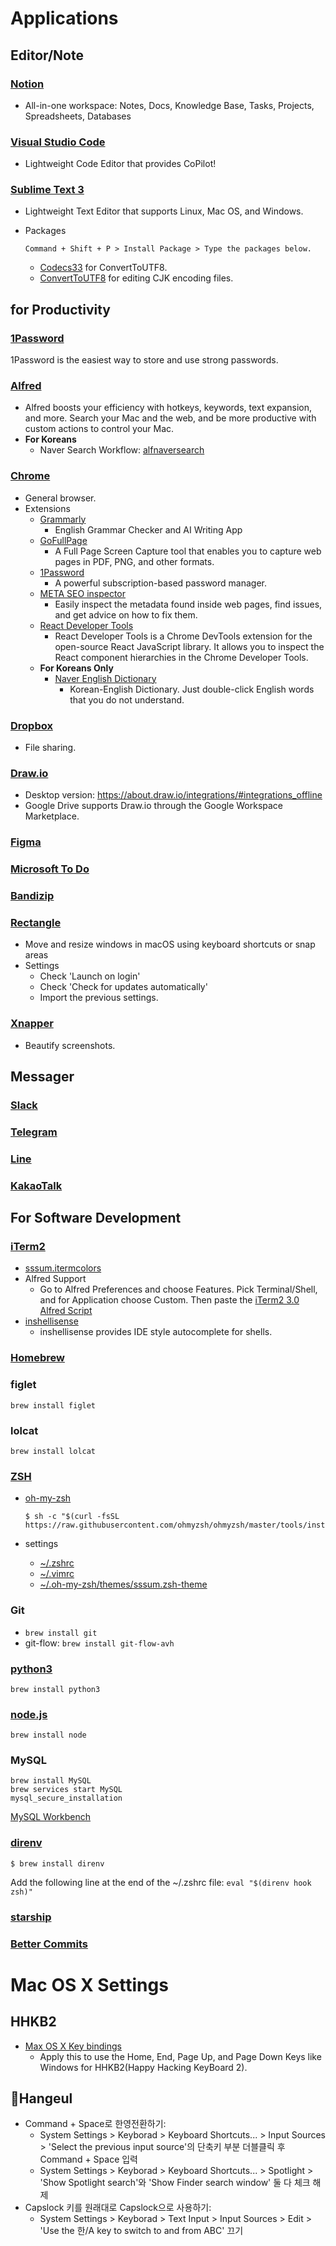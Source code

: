 # Applications

## Editor/Note

### [Notion](https://www.notion.so/)
- All-in-one workspace: Notes, Docs, Knowledge Base, Tasks, Projects, Spreadsheets, Databases

### [Visual Studio Code](https://code.visualstudio.com/download)
- Lightweight Code Editor that provides CoPilot!

### [Sublime Text 3](http://www.sublimetext.com/3)
- Lightweight Text Editor that supports Linux, Mac OS, and Windows.
- Packages

    ```
    Command + Shift + P > Install Package > Type the packages below.
    ```
    
    - [Codecs33](https://github.com/seanliang/Codecs33/tree/osx) for ConvertToUTF8.
    - [ConvertToUTF8](https://github.com/seanliang/ConvertToUTF8) for editing CJK encoding files.



## for Productivity

### [1Password](https://1password.com/downloads/)
1Password is the easiest way to store and use strong passwords.

### [Alfred](https://www.alfredapp.com/help/getting-started/install/)
- Alfred boosts your efficiency with hotkeys, keywords, text expansion, and more. Search your Mac and the web, and be more productive with custom actions to control your Mac.
- **For Koreans**
    - Naver Search Workflow: [alfnaversearch](https://github.com/Kuniz/alfnaversearch/releases)

### [Chrome](https://www.google.com/chrome/)
- General browser.
- Extensions
    - [Grammarly](https://chrome.google.com/webstore/detail/grammarly-grammar-checker/kbfnbcaeplbcioakkpcpgfkobkghlhen)
        - English Grammar Checker and AI Writing App
    - [GoFullPage](https://chrome.google.com/webstore/detail/gofullpage-full-page-scre/fdpohaocaechififmbbbbbknoalclacl)
        - A Full Page Screen Capture tool that enables you to capture web pages in PDF, PNG, and other formats.
    - [1Password](https://chrome.google.com/webstore/detail/1password-%E2%80%93-password-mana/aeblfdkhhhdcdjpifhhbdiojplfjncoa)
        - A powerful subscription-based password manager.
    - [META SEO inspector](https://chromewebstore.google.com/detail/meta-seo-inspector/ibkclpciafdglkjkcibmohobjkcfkaef)
        -  Easily inspect the metadata found inside web pages, find issues, and get advice on how to fix them.
    - [React Developer Tools](https://chrome.google.com/webstore/detail/react-developer-tools/fmkadmapgofadopljbjfkapdkoienihi)
        - React Developer Tools is a Chrome DevTools extension for the open-source React JavaScript library. It allows you to inspect the React component hierarchies in the Chrome Developer Tools.
    - **For Koreans Only**
        - [Naver English Dictionary](https://chrome.google.com/webstore/detail/%EB%84%A4%EC%9D%B4%EB%B2%84-%EC%98%81%EC%96%B4%EC%82%AC%EC%A0%84-naver-english-di/jfibpeiddefellcfgnijpcpddoimbdij?hl=en)
            - Korean-English Dictionary. Just double-click English words that you do not understand.

### [Dropbox](https://www.dropbox.com/desktop)
- File sharing.

### [Draw.io](https://www.draw.io/)
- Desktop version: https://about.draw.io/integrations/#integrations_offline
- Google Drive supports Draw.io through the Google Workspace Marketplace.

### [Figma](https://www.figma.com/)

### [Microsoft To Do](https://todo.microsoft.com/)

### [Bandizip](https://kr.bandisoft.com/bandizip.mac/)

### [Rectangle](https://rectangleapp.com/)
- Move and resize windows in macOS using keyboard shortcuts or snap areas
- Settings
    - Check 'Launch on login'
    - Check 'Check for updates automatically'
    - Import the previous settings.

### [Xnapper](https://xnapper.com/)
- Beautify screenshots.


## Messager

### [Slack](https://slack.com/)

### [Telegram](https://telegram.org/)

### [Line](https://line.me/)

### [KakaoTalk](https://www.kakaocorp.com/page/service/service/KakaoTalk)


## For Software Development

### [iTerm2](https://www.iterm2.com)
- [sssum.itermcolors](https://github.com/iandmyhand/settings/blob/master/MacOSX/sssum.itermcolors)
- Alfred Support
    - Go to Alfred Preferences and choose Features. Pick Terminal/Shell, and for Application choose Custom. Then paste the [iTerm2 3.0 Alfred Script](https://github.com/iandmyhand/settings/blob/master/MacOSX/iTerm2-3.0AlfredScript.txt)
- [inshellisense](https://github.com/microsoft/inshellisense)
    - inshellisense provides IDE style autocomplete for shells.

### [Homebrew](https://docs.brew.sh/Installation)

### figlet

```
brew install figlet
```

### lolcat

```
brew install lolcat
```

### [ZSH](https://en.wikipedia.org/wiki/Z_shell)
    
- [oh-my-zsh](https://github.com/robbyrussell/oh-my-zsh)
    
    ```
    $ sh -c "$(curl -fsSL https://raw.githubusercontent.com/ohmyzsh/ohmyzsh/master/tools/install.sh)"
    ```
    
- settings
    - [~/.zshrc](https://github.com/iandmyhand/settings/blob/master/MacOSX/.zshrc)
    - [~/.vimrc](https://github.com/iandmyhand/boilerplates/blob/master/UNIX/.vimrc)
    - [~/.oh-my-zsh/themes/sssum.zsh-theme](https://github.com/iandmyhand/settings/blob/master/MacOSX/sssum.zsh-theme)

### Git
- ```brew install git```
- git-flow: ```brew install git-flow-avh```

### [python3](https://www.python.org/)

```
brew install python3
```

### [node.js](https://nodejs.org/)

```
brew install node
```

### MySQL

```
brew install MySQL
brew services start MySQL
mysql_secure_installation
```

[MySQL Workbench](https://dev.mysql.com/downloads/workbench/)

### [direnv](https://direnv.net/)

```
$ brew install direnv
```

Add the following line at the end of the ~/.zshrc file:
`eval "$(direnv hook zsh)"`

### [starship](https://starship.rs/)

### [Better Commits](https://github.com/Everduin94/better-commits)


# Mac OS X Settings 

## HHKB2
- [Max OS X Key bindings](https://github.com/iandmyhand/settings/blob/master/MacOSX/MacOSXKeyBinding.md)
    - Apply this to use the Home, End, Page Up, and Page Down Keys like Windows for HHKB2(Happy Hacking KeyBoard 2).

## Hangeul
- Command + Space로 한영전환하기:
    - System Settings > Keyborad > Keyboard Shortcuts... > Input Sources > 'Select the previous input source'의 단축키 부분 더블클릭 후 Command + Space 입력
    - System Settings > Keyborad > Keyboard Shortcuts... > Spotlight > 'Show Spotlight search'와 'Show Finder search window' 둘 다 체크 해제
- Capslock 키를 원래대로 Capslock으로 사용하기:
    - System Settings > Keyborad > Text Input > Input Sources > Edit > 'Use the 한/A key to switch to and from ABC' 끄기
